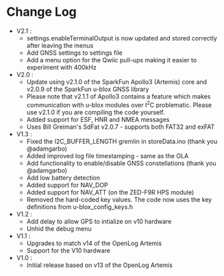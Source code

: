 Change Log
======================

* V2.1 :
  * settings.enableTerminalOutput is now updated and stored correctly after leaving the menus
  * Add GNSS settings to settings file
  * Add a menu option for the Qwiic pull-ups making it easier to experiment with 400kHz
* V2.0 :
  * Update using v2.1.0 of the SparkFun Apollo3 (Artemis) core and v2.0.9 of the SparkFun u-blox GNSS library
  * Please note that v2.1.1 of Apollo3 contains a feature which makes communication with u-blox modules over I<sup>2</sup>C problematic. Please use v2.1.0 if you are compiling the code yourself.
  * Added support for ESF, HNR and NMEA messages
  * Uses Bill Greiman's SdFat v2.0.7 - supports both FAT32 and exFAT
* V1.3 :
  * Fixed the I2C_BUFFER_LENGTH gremlin in storeData.ino (thank you @adamgarbo)
  * Added improved log file timestamping - same as the OLA
  * Add functionality to enable/disable GNSS constellations (thank you @adamgarbo)
  * Add low battery detection
  * Added support for NAV_DOP
  * Added support for NAV_ATT (on the ZED-F9R HPS module)
  * Removed the hard-coded key values. The code now uses the key definitions from u-blox_config_keys.h
* V1.2 :
  * Add delay to allow GPS to intialize on v10 hardware
  * Unhid the debug menu
* V1.1 :
  * Upgrades to match v14 of the OpenLog Artemis
  * Support for the V10 hardware
* V1.0 :
  * Initial release based on v13 of the OpenLog Artemis
